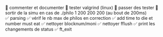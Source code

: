 🔘 commenter et documenter 
🔘 tester valgrind (linux)
🔘 passer des tester 
🔘 sortir de la simu en cas de ./philo 1 200 200 200 (au bout de 200ms)
<br />
✅ parsing
✅ vérif le nb max de philos en correction
✅ add time to die et number must eat
✅  nettoyer blocknum/moni
✅  nettoyer fflush
✅  print les changements de status
✅  ft_exit